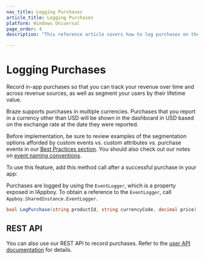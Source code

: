 ```yaml
---
nav_title: Logging Purchases
article_title: Logging Purchases
platform: Windows Universal
page_order: 4
description: "This reference article covers how to log purchases on the Windows Universal platform."

---
```


# Logging Purchases

Record in-app purchases so that you can track your revenue over time and across revenue sources, as well as segment your users by their lifetime value.

Braze supports purchases in multiple currencies. Purchases that you report in a currency other than USD will be shown in the dashboard in USD based on the exchange rate at the date they were reported.

Before implementation, be sure to review examples of the segmentation options afforded by custom events vs. custom attributes vs. purchase events in our [Best Practices section][3]. You should also check out our notes on [event naming conventions]({{site.baseurl}}/user_guide/data_and_analytics/custom_data/event_naming_conventions/).

To use this feature, add this method call after a successful purchase in your app:

Purchases are logged by using the `EventLogger`, which is a property exposed in IAppboy. To obtain a reference to the `EventLogger`, call `Appboy.SharedInstance.EventLogger`.

```csharp
bool LogPurchase(string productId, string currencyCode, decimal price)
```

## REST API

You can also use our REST API to record purchases. Refer to the [user API documentation][2] for details.

[2]: {{site.baseurl}}/developer_guide/rest_api/user_data/#user-data
[3]: {{site.baseurl}}/developer_guide/platform_wide/analytics_overview/#user-data-collection
